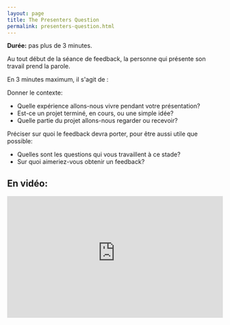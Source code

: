 ```yaml
---
layout: page
title: The Presenters Question
permalink: presenters-question.html
---
```


**Durée:** pas plus de 3 minutes.

Au tout début de la séance de feedback, la personne qui présente son travail prend la parole. 

En 3 minutes maximum, il s'agit de :

Donner le contexte:

- Quelle expérience allons-nous vivre pendant votre présentation? 
- Est-ce un projet terminé, en cours, ou une simple idée? 
- Quelle partie du projet allons-nous regarder ou recevoir? 

Préciser sur quoi le feedback devra porter, pour être aussi utile que possible:

- Quelles sont les questions qui vous travaillent à ce stade? 
- Sur quoi aimeriez-vous obtenir un feedback? 

## En vidéo:

<iframe width="100%" style="aspect-ratio: 16 / 9;" src="https://www.youtube-nocookie.com/embed/eid5KX5vDPI" title="YouTube video player" frameborder="0" allow="accelerometer; autoplay; clipboard-write; encrypted-media; gyroscope; picture-in-picture" allowfullscreen></iframe>